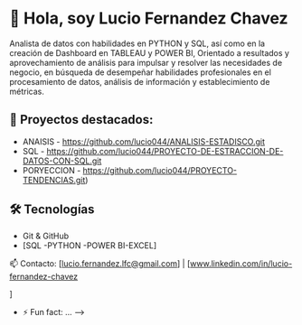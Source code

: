   # 👋 Hola, soy Lucio Fernandez Chavez


Analista de datos con habilidades en PYTHON y SQL, así como en la creación de Dashboard en TABLEAU y POWER BI, Orientado a resultados y aprovechamiento de análisis para impulsar y resolver las necesidades de negocio, en búsqueda de desempeñar habilidades profesionales en el procesamiento de datos, análisis de información y establecimiento de métricas.


## 🚀 Proyectos destacados:

- ANAISIS - https://github.com/lucio044/ANALISIS-ESTADISCO.git
- SQL - https://github.com/lucio044/PROYECTO-DE-ESTRACCION-DE-DATOS-CON-SQL.git
- PORYECCION - https://github.com/lucio044/PROYECTO-TENDENCIAS.git)

## 🛠️ Tecnologías
- Git & GitHub
- [SQL -PYTHON -POWER BI-EXCEL]

📫 Contacto: [lucio.fernandez.lfc@gmail.com] | [www.linkedin.com/in/lucio-fernandez-chavez

]

- ⚡ Fun fact: ...
-->
